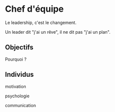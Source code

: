 # Chef d'équipe

Le leadership, c'est le changement.

Un leader dit "j'ai un rêve", il ne dit pas "j'ai un plan".

## Objectifs

Pourquoi ?



## Individus

motivation

psychologie

communication




